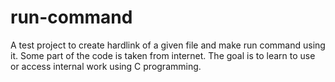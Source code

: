 # run-command
A test project to create hardlink of a given file and make run command using it. Some part of the code is taken from internet. The goal is to learn to use or access internal work using C programming.
